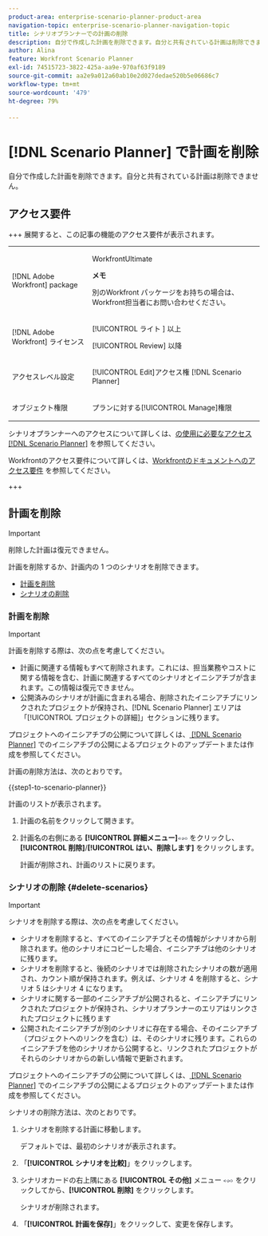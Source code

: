 ```yaml
---
product-area: enterprise-scenario-planner-product-area
navigation-topic: enterprise-scenario-planner-navigation-topic
title: シナリオプランナーでの計画の削除
description: 自分で作成した計画を削除できます。自分と共有されている計画は削除できません。
author: Alina
feature: Workfront Scenario Planner
exl-id: 74515723-3822-425a-aa9e-970af63f9189
source-git-commit: aa2e9a012a60ab10e2d027dedae520b5e06686c7
workflow-type: tm+mt
source-wordcount: '479'
ht-degree: 79%

---
```


# [!DNL Scenario Planner] で計画を削除

自分で作成した計画を削除できます。自分と共有されている計画は削除できません。

## アクセス要件

+++ 展開すると、この記事の機能のアクセス要件が表示されます。 

<table style="table-layout:auto"> 
 <col> 
 <col> 
 <tbody> 
  <tr> 
   <td> <p>[!DNL Adobe Workfront] package</p> </td> 
   <td> 
   <p>WorkfrontUltimate</p>
<p><b>メモ</b></p>
<p>別のWorkfront パッケージをお持ちの場合は、Workfront担当者にお問い合わせください。</p>
   </td> 
  </tr> 
  <tr> 
   <td> <p>[!DNL Adobe Workfront] ライセンス</p> </td> 
   <td> <p>[!UICONTROL ライト &#x200B;] 以上</p> 
   <p>[!UICONTROL Review] 以降</p> </td> 
  </tr> 
    <tr> 
   <td>アクセスレベル設定</td> 
   <td> <p>[!UICONTROL Edit]アクセス権 [!DNL Scenario Planner]</p> </td> 
  </tr> 
  <tr> 
   <td> <p>オブジェクト権限 </p> </td> 
   <td> <p>プランに対する[!UICONTROL Manage]権限</p> </td> 
  </tr> 
 </tbody> 
</table>

シナリオプランナーへのアクセスについて詳しくは、[&#x200B; の使用に必要なアクセス  [!DNL Scenario Planner]](../scenario-planner/access-needed-to-use-sp.md) を参照してください。

Workfrontのアクセス要件について詳しくは、[Workfrontのドキュメントへのアクセス要件 &#x200B;](/help/quicksilver/administration-and-setup/add-users/access-levels-and-object-permissions/access-level-requirements-in-documentation.md) を参照してください。

+++

<!--Old:
<table style="table-layout:auto"> 
 <col> 
 <col> 
 <tbody> 
  <tr> 
   <td> <p>[!DNL Adobe Workfront] plan*</p> </td> 
   <td> <ul></li>
   <li><p>New: Ultimate </p></li>
   <p>The Scenario Planner is not available for the new Workfront Select or Workfront Prime plans. </p>
   <li><p>Current: [!UICONTROL Business] or higher</p></ul>
   </td> 
  </tr> 
  <tr> 
   <td> <p>[!DNL Adobe Workfront] license*</p> </td> 
   <td> <p>New: Light or higher</p> 
   <p>Current: [!UICONTROL Review] or higher</p> </td> 
  </tr> 
  <tr> 
   <td>Product* </td> 
   <td> <ul><li><p>For the new Workfront plans:</p><p> Adobe Workfront</li></p>
   <li><p>For the current Workfront plans: </p>
   <p>Adobe Workfront</p> <p>Adobe Workfront Scenario Planner</p></li></ul>
   
   <p>For more information, see <a href="../scenario-planner/access-needed-to-use-sp.md" class="MCXref xref">Access needed to use the [!DNL Scenario Planner]</a>. </p> </td> 
  </tr> 
  <tr data-mc-conditions=""> 
   <td>Access level </td> 
   <td> <p>[!UICONTROL Edit] access to the [!DNL Scenario Planner]</p> </td> 
  </tr> 
  <tr data-mc-conditions=""> 
   <td> <p>Object permissions </p> </td> 
   <td> <p>[!UICONTROL Manage] permissions to a plan</p> <p>For information on requesting additional access to a plan, see <a href="../scenario-planner/request-access-to-plan.md" class="MCXref xref">Request access to a plan in the [!DNL Scenario Planner]</a>.</p> </td> 
  </tr> 
 </tbody> 
</table>-->

## 計画を削除

>[!IMPORTANT]
>
>削除した計画は復元できません。

計画を削除するか、計画内の 1 つのシナリオを削除できます。

* [計画を削除](#delete-plans)
* [シナリオの削除](#delete-scenarios)

### 計画を削除

>[!IMPORTANT]
>
>計画を削除する際は、次の点を考慮してください。
>
>* 計画に関連する情報もすべて削除されます。これには、担当業務やコストに関する情報を含む、計画に関連するすべてのシナリオとイニシアチブが含まれます。この情報は復元できません。
>* 公開済みのシナリオが計画に含まれる場合、削除されたイニシアチブにリンクされたプロジェクトが保持され、[!DNL Scenario Planner] エリアは「[!UICONTROL プロジェクトの詳細]」セクションに残ります。
>
>  プロジェクトへのイニシアチブの公開について詳しくは、[&#x200B; [!DNL Scenario Planner]](../scenario-planner/publish-scenarios-update-projects.md) でのイニシアチブの公開によるプロジェクトのアップデートまたは作成を参照してください。

計画の削除方法は、次のとおりです。

{{step1-to-scenario-planner}}

計画のリストが表示されます。

1. 計画の名前をクリックして開きます。
1. 計画名の右側にある **[!UICONTROL 詳細メニュー]**![&#x200B; 詳細メニュー &#x200B;](assets/more-menu.png) をクリックし、**[!UICONTROL 削除]**/**[!UICONTROL はい、削除します]** をクリックします。

   計画が削除され、計画のリストに戻ります。

### シナリオの削除 {#delete-scenarios}

>[!IMPORTANT]
>
>シナリオを削除する際は、次の点を考慮してください。
>
>* シナリオを削除すると、すべてのイニシアチブとその情報がシナリオから削除されます。他のシナリオにコピーした場合、イニシアチブは他のシナリオに残ります。
>* シナリオを削除すると、後続のシナリオでは削除されたシナリオの数が適用され、カウント順が保持されます。例えば、シナリオ 4 を削除すると、シナリオ 5 はシナリオ 4 になります。
>* シナリオに関する一部のイニシアチブが公開されると、イニシアチブにリンクされたプロジェクトが保持され、シナリオプランナーのエリアはリンクされたプロジェクトに残ります
>* 公開されたイニシアチブが別のシナリオに存在する場合、そのイニシアチブ（プロジェクトへのリンクを含む）は、そのシナリオに残ります。これらのイニシアチブを他のシナリオから公開すると、リンクされたプロジェクトがそれらのシナリオからの新しい情報で更新されます。
>
>  プロジェクトへのイニシアチブの公開について詳しくは、[&#x200B; [!DNL Scenario Planner]](../scenario-planner/publish-scenarios-update-projects.md) でのイニシアチブの公開によるプロジェクトのアップデートまたは作成を参照してください。

シナリオの削除方法は、次のとおりです。

1. シナリオを削除する計画に移動します。

   デフォルトでは、最初のシナリオが表示されます。

1. 「**[!UICONTROL シナリオを比較]**」をクリックします。
1. シナリオカードの右上隅にある **[!UICONTROL その他]** メニュー ![&#x200B; その他のメニュー &#x200B;](assets/more-menu.png) をクリックしてから、**[!UICONTROL 削除]** をクリックします。

   シナリオが削除されます。

1. 「**[!UICONTROL 計画を保存]**」をクリックして、変更を保存します。

<!--
<div data-mc-conditions="QuicksilverOrClassic.Draft mode">
<h2>Delete initiatives</h2>
<p>(NOTE: moved this section to its own article about deleting initiatives) </p> <note type="important">
<p>Consider the following when deleting initiatives:</p>
<ul>
<li>Deleting an initiative deletes the job roles and cost information from the initiative.</li>
<li><span>When you delete an initiative that is published to a project, the initiative is removed from the scenario but the Scenario Planner area remains in the Project Details section.</span> </li>
<li> <p>If the initiative you delete is the only published initiative on the scenario, the indicator that the plan has been published is also removed. </p> <p>For information about publishing initiatives to projects, see <a href="../scenario-planner/publish-scenarios-update-projects.md" class="MCXref xref">Update or create projects by publishing initiatives in the Scenario Planner</a>.</p> </li>
</ul>
</note>
<p>To delete an initiative:</p>
<ol>
<li value="1"> <p> <p>Click the <strong>Main Menu</strong> icon <img src="assets/main-menu-icon.png">, then click Scenarios.</p> </p> <p>A list of plans displays. </p> </li>
<li value="2">Click the name of a plan to open it, then locate the initiative you want to delete.</li>
<li value="3"> <p>Click the <strong>More menu</strong> <img src="assets/more-menu.png"> to the right of the initiative name, then click <strong>Delete</strong> > <strong>Yes, delete it</strong>. </p> <p>The initiative is deleted. </p> </li>
<li value="4">Click <strong>Save Plan</strong> to save your changes. </li>
</ol>
</div>
-->



